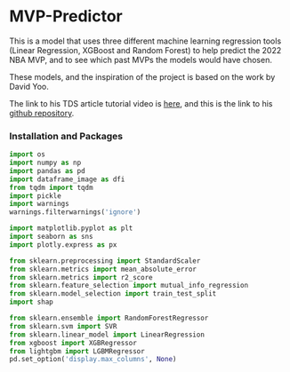 # MVP-Predictor
This is a model that uses three different machine learning regression tools (Linear Regression, XGBoost and Random Forest) to help predict the 2022 NBA MVP, and to see which past MVPs the models would have chosen.

These models, and the inspiration of the project is based on the work by David Yoo.

The link to his TDS article tutorial video is [here](https://towardsdatascience.com/predicting-the-next-nba-mvp-using-machine-learning-62615bfcff75), and this is the link to his [github repository](https://github.com/DavidYoo912/nba_mvp_project).

### Installation and Packages


```Python
import os
import numpy as np
import pandas as pd
import dataframe_image as dfi
from tqdm import tqdm
import pickle
import warnings
warnings.filterwarnings('ignore')

import matplotlib.pyplot as plt
import seaborn as sns
import plotly.express as px

from sklearn.preprocessing import StandardScaler
from sklearn.metrics import mean_absolute_error
from sklearn.metrics import r2_score
from sklearn.feature_selection import mutual_info_regression
from sklearn.model_selection import train_test_split
import shap

from sklearn.ensemble import RandomForestRegressor
from sklearn.svm import SVR
from sklearn.linear_model import LinearRegression
from xgboost import XGBRegressor
from lightgbm import LGBMRegressor
pd.set_option('display.max_columns', None)
```
